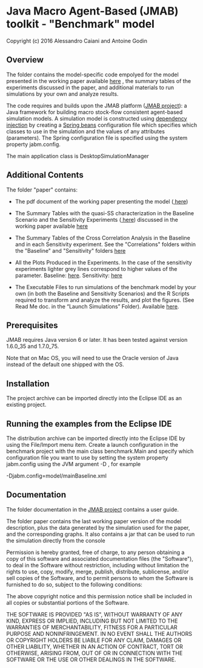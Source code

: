 # Java Macro Agent-Based (JMAB) toolkit - "Benchmark" model

Copyright (c) 2016 Alessandro Caiani and Antoine Godin

## Overview

The folder contains the model-specific code empolyed for the model presented in the working paper available <a href="http://papers.ssrn.com/sol3/papers.cfm?abstract_id=2664125"> here</a> , the summary tables of the experiments discussed in the paper, and additional materials to run simulations by your own and analyze results.

The code requires and builds upon the JMAB platform (<a href="https://github.com/S120/jmab">JMAB project</a>): a Java framework for building macro stock-flow consistent agent-based simulation models. A simulation model is constructed using <a href="http://martinfowler.com/articles/injection.html">dependency injection</a> by creating a <a href="https://blog.mafr.de/2007/11/01/configuration-with-spring-beans/">Spring beans</a> configuration file which specifies which classes to use in the simulation and the values of any attributes (parameters). The Spring configuration file is specified using the system property jabm.config.

The main application class is DesktopSimulationManager

## Additional Contents

The folder "paper" contains:
- The pdf document of the working paper presenting the model (<a href="https://github.com/S120/benchmark/blob/master/benchmark/paper/BenchmarkModel.pdf"> here</a>)

- The Summary Tables with the quasi-SS characterization in the Baseline Scenario and the Sensitivity Experiments (<a href="https://github.com/S120/benchmark/tree/master/benchmark/paper/Benchmark%20Model%20-%20Similation%20Results"> here</a>) discussed in the working paper available <a href="http://papers.ssrn.com/sol3/papers.cfm?abstract_id=2664125"> here</a> 

- The Summary Tables of the Cross Correlation Analysis in the Baseline and in each Sensitivity experiment. See the "Correlations" folders within the "Baseline" and "Sensitivity" folders <a href="https://github.com/S120/benchmark/tree/master/benchmark/paper/Benchmark%20Model%20-%20Similation%20Results"> here</a>

- All the Plots Produced in the Experiments. In the case of the sensitivity experiments lighter grey lines correspond to higher values of the parameter. Baseline: <a href="https://github.com/S120/benchmark/tree/master/benchmark/paper/Benchmark%20Model%20-%20Similation%20Results/Baseline"> here</a>. Sensitivity: <a href="https://github.com/S120/benchmark/tree/master/benchmark/paper/Benchmark%20Model%20-%20Similation%20Results/Sensitivity"> here</a>

- The Executable Files to run simulations of the benchmark model by your own (in both the Baseline and Sensitivity Scenarios) and the R Scripts required to transform and analyze the results, and plot the figures. (See Read Me doc. in the “Launch Simulations” Folder). Available <a href="https://github.com/S120/benchmark/tree/master/benchmark/paper/Benchmark%20Model%20-%20Similation%20Results/Launch%20Simulations"> here</a>.

## Prerequisites

JMAB requires Java version 6 or later. It has been tested against version 1.6.0_35 and 1.7.0_75.

Note that on Mac OS, you will need to use the Oracle version of Java instead of the default one shipped with the OS.

## Installation

The project archive can be imported directly into the Eclipse IDE as an existing project.

## Running the examples from the Eclipse IDE

The distribution archive can be imported directly into the Eclipse IDE by using the File/Import menu item. Create a launch configuration in the benchmark project with the main class benchmark.Main and specify which configuration file you want to use by setting the system property jabm.config using the JVM argument -D , for example

-Djabm.config=model/mainBaseline.xml

## Documentation

The folder documentation in the <a href="https://github.com/S120/jmab">JMAB project</a> contains a user guide.

The folder paper contains the last working paper version of the model description, plus the data generated by the simulation used for the paper, and the corresponding graphs. It also contains a jar that can be used to run the simulation directly from the console


Permission is hereby granted, free of charge, to any person obtaining a copy of this software and associated documentation files (the "Software"), to deal in the Software without restriction, including without limitation the rights to use, copy, modify, merge, publish, distribute, sublicense, and/or sell copies of the Software, and to permit persons to whom the Software is furnished to do so, subject to the following conditions:

The above copyright notice and this permission notice shall be included in all copies or substantial portions of the Software.

THE SOFTWARE IS PROVIDED "AS IS", WITHOUT WARRANTY OF ANY KIND, EXPRESS OR IMPLIED, INCLUDING BUT NOT LIMITED TO THE WARRANTIES OF MERCHANTABILITY, FITNESS FOR A PARTICULAR PURPOSE AND NONINFRINGEMENT. IN NO EVENT SHALL THE AUTHORS OR COPYRIGHT HOLDERS BE LIABLE FOR ANY CLAIM, DAMAGES OR OTHER LIABILITY, WHETHER IN AN ACTION OF CONTRACT, TORT OR OTHERWISE, ARISING FROM, OUT OF OR IN CONNECTION WITH THE SOFTWARE OR THE USE OR OTHER DEALINGS IN THE SOFTWARE.

